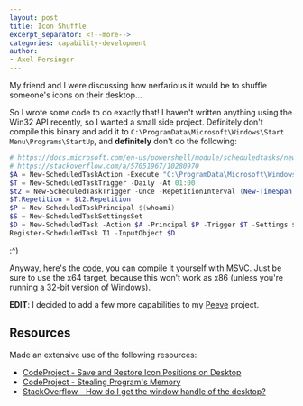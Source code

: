 ```yaml
---
layout: post
title: Icon Shuffle
excerpt_separator: <!--more-->
categories: capability-development
author:
- Axel Persinger
---
```


My friend and I were discussing how nerfarious it would be to shuffle someone's icons on their desktop...

<!--more-->

So I wrote some code to do exactly that! I haven't written anything using the Win32 API recently, so I wanted a small side project. 
Definitely don't compile this binary and add it to `C:\ProgramData\Microsoft\Windows\Start Menu\Programs\StartUp`, and **definitely** don't do the following:

```powershell
# https://docs.microsoft.com/en-us/powershell/module/scheduledtasks/new-scheduledtask?view=windowsserver2019-ps
# https://stackoverflow.com/a/57051967/10280970
$A = New-ScheduledTaskAction -Execute "C:\ProgramData\Microsoft\Windows\Start Menu\Programs\StartUp\IconShuffle.exe"
$T = New-ScheduledTaskTrigger -Daily -At 01:00
$t2 = New-ScheduledTaskTrigger -Once -RepetitionInterval (New-TimeSpan -Minutes 15) -RepetitionDuration (New-TimeSpan -Hours 23 -Minutes 55) -At 01:00
$T.Repetition = $t2.Repetition
$P = New-ScheduledTaskPrincipal $(whoami)
$S = New-ScheduledTaskSettingsSet
$D = New-ScheduledTask -Action $A -Principal $P -Trigger $T -Settings $S
Register-ScheduledTask T1 -InputObject $D
```

:^)

Anyway, here's the [code](https://github.com/CuckooEXE/Peeve/tree/master/IconShuffle), you can compile it yourself with MSVC. Just be sure to use the x64 target, because this won't work as x86 (unless you're running a 32-bit version of Windows).


**EDIT**: I decided to add a few more capabilities to my [Peeve](https://github.com/CuckooEXE/Peeve) project.

## Resources

Made an extensive use of the following resources:

 - [CodeProject - Save and Restore Icon Positions on Desktop](https://www.codeproject.com/Articles/639486/Save-and-Restore-Icon-Positions-on-Desktop)
 - [CodeProject - Stealing Program's Memory](https://www.codeproject.com/Articles/5570/Stealing-Program-s-Memory)
 - [StackOverflow - How do I get the window handle of the desktop?](https://stackoverflow.com/a/5691808/10280970)
